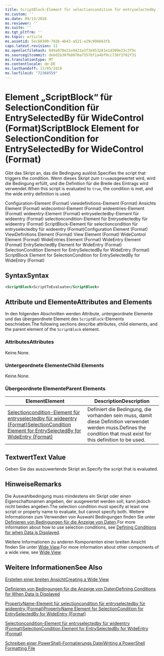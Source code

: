 ```yaml
---
title: ScriptBlock-Element für selectioncondition für entryselectedby für widecontrol (Format) | Microsoft-Dokumentation
ms.custom: ''
ms.date: 09/13/2016
ms.reviewer: ''
ms.suite: ''
ms.tgt_pltfrm: ''
ms.topic: article
ms.assetid: 5ec68309-7826-4643-a521-e29c996663fb
caps.latest.revision: 11
ms.openlocfilehash: 649a978e21e9421a3f3e953261e1d309e23c3f9c
ms.sourcegitcommit: debd2b38fb8070a7357bf1a4bf9cc736f3702f31
ms.translationtype: MT
ms.contentlocale: de-DE
ms.lasthandoff: 12/05/2019
ms.locfileid: "72368559"
---
```

# <a name="scriptblock-element-for-selectioncondition-for-entryselectedby-for-widecontrol-format"></a><span data-ttu-id="703fa-102">Element „ScriptBlock“ für SelectionCondition für EntrySelectedBy für WideControl (Format)</span><span class="sxs-lookup"><span data-stu-id="703fa-102">ScriptBlock Element for SelectionCondition for EntrySelectedBy for WideControl (Format)</span></span>

<span data-ttu-id="703fa-103">Gibt das Skript an, das die Bedingung auslöst.</span><span class="sxs-lookup"><span data-stu-id="703fa-103">Specifies the script that triggers the condition.</span></span> <span data-ttu-id="703fa-104">Wenn dieses Skript zum `true`ausgewertet wird, wird die Bedingung erfüllt, und die Definition für die Breite des Eintrags wird verwendet.</span><span class="sxs-lookup"><span data-stu-id="703fa-104">When this script is evaluated to `true`, the condition is met, and the wide entry definition is used.</span></span>

<span data-ttu-id="703fa-105">Configuration-Element (Format) viewdefinitions-Element (Format) Ansichts Element (Format) widecontrol-Element (Format) wideentries-Element (Format) wideentry-Element (Format) entryselectedby-Element für wideentry (Format) selectioncondition-Element für Entryselectedby für wideentry (Format) ScriptBlock-Element für selectioncondition für entryselectedby für wideentry (Format)</span><span class="sxs-lookup"><span data-stu-id="703fa-105">Configuration Element (Format) ViewDefinitions Element (Format) View Element (Format) WideControl Element (Format) WideEntries Element (Format) WideEntry Element (Format) EntrySelectedBy Element for WideEntry (Format) SelectionCondition Element for EntrySelectedBy for WideEntry (Format) ScriptBlock Element for SelectionCondition for EntrySelectedBy for WideEntry (Format)</span></span>

## <a name="syntax"></a><span data-ttu-id="703fa-106">Syntax</span><span class="sxs-lookup"><span data-stu-id="703fa-106">Syntax</span></span>

```xml
<ScriptBlock>ScriptToEvaluate</ScriptBlock>
```

## <a name="attributes-and-elements"></a><span data-ttu-id="703fa-107">Attribute und Elemente</span><span class="sxs-lookup"><span data-stu-id="703fa-107">Attributes and Elements</span></span>

<span data-ttu-id="703fa-108">In den folgenden Abschnitten werden Attribute, untergeordnete Elemente und das übergeordnete Element des `ScriptBlock`-Elements beschrieben.</span><span class="sxs-lookup"><span data-stu-id="703fa-108">The following sections describe attributes, child elements, and the parent element of the `ScriptBlock` element.</span></span>

### <a name="attributes"></a><span data-ttu-id="703fa-109">Attributes</span><span class="sxs-lookup"><span data-stu-id="703fa-109">Attributes</span></span>

<span data-ttu-id="703fa-110">Keine.</span><span class="sxs-lookup"><span data-stu-id="703fa-110">None.</span></span>

### <a name="child-elements"></a><span data-ttu-id="703fa-111">Untergeordnete Elemente</span><span class="sxs-lookup"><span data-stu-id="703fa-111">Child Elements</span></span>

<span data-ttu-id="703fa-112">Keine.</span><span class="sxs-lookup"><span data-stu-id="703fa-112">None.</span></span>

### <a name="parent-elements"></a><span data-ttu-id="703fa-113">Übergeordnete Elemente</span><span class="sxs-lookup"><span data-stu-id="703fa-113">Parent Elements</span></span>

|<span data-ttu-id="703fa-114">Element</span><span class="sxs-lookup"><span data-stu-id="703fa-114">Element</span></span>|<span data-ttu-id="703fa-115">Description</span><span class="sxs-lookup"><span data-stu-id="703fa-115">Description</span></span>|
|-------------|-----------------|
|[<span data-ttu-id="703fa-116">Selectioncondition-Element für entryselectedby für wideentry (Format)</span><span class="sxs-lookup"><span data-stu-id="703fa-116">SelectionCondition Element for EntrySelectedBy for WideEntry (Format)</span></span>](./selectioncondition-element-for-entryselectedby-for-widecontrol-format.md)|<span data-ttu-id="703fa-117">Definiert die Bedingung, die vorhanden sein muss, damit diese Definition verwendet werden muss.</span><span class="sxs-lookup"><span data-stu-id="703fa-117">Defines the condition that must exist for this definition to be used.</span></span>|

## <a name="text-value"></a><span data-ttu-id="703fa-118">Textwert</span><span class="sxs-lookup"><span data-stu-id="703fa-118">Text Value</span></span>

<span data-ttu-id="703fa-119">Geben Sie das auszuwertende Skript an.</span><span class="sxs-lookup"><span data-stu-id="703fa-119">Specify the script that is evaluated.</span></span>

## <a name="remarks"></a><span data-ttu-id="703fa-120">Hinweise</span><span class="sxs-lookup"><span data-stu-id="703fa-120">Remarks</span></span>

<span data-ttu-id="703fa-121">Die Auswahlbedingung muss mindestens ein Skript oder einen Eigenschaftsnamen angeben, der ausgewertet werden soll, kann jedoch nicht beides angeben.</span><span class="sxs-lookup"><span data-stu-id="703fa-121">The selection condition must specify at least one script or property name to evaluate, but cannot specify both.</span></span> <span data-ttu-id="703fa-122">Weitere Informationen zum Verwenden von Auswahl Bedingungen finden Sie unter [Definieren von Bedingungen für die Anzeige von Daten](./defining-conditions-for-displaying-data.md).</span><span class="sxs-lookup"><span data-stu-id="703fa-122">For more information about how to use selection conditions, see [Defining Conditions for when Data is Displayed](./defining-conditions-for-displaying-data.md).</span></span>

<span data-ttu-id="703fa-123">Weitere Informationen zu anderen Komponenten einer breiten Ansicht finden Sie unter [Wide View](./creating-a-wide-view.md).</span><span class="sxs-lookup"><span data-stu-id="703fa-123">For more information about other components of a wide view, see [Wide View](./creating-a-wide-view.md).</span></span>

## <a name="see-also"></a><span data-ttu-id="703fa-124">Weitere Informationen</span><span class="sxs-lookup"><span data-stu-id="703fa-124">See Also</span></span>

[<span data-ttu-id="703fa-125">Erstellen einer breiten Ansicht</span><span class="sxs-lookup"><span data-stu-id="703fa-125">Creating a Wide View</span></span>](./creating-a-wide-view.md)

[<span data-ttu-id="703fa-126">Definieren von Bedingungen für die Anzeige von Daten</span><span class="sxs-lookup"><span data-stu-id="703fa-126">Defining Conditions for When Data Is Displayed</span></span>](./defining-conditions-for-displaying-data.md)

[<span data-ttu-id="703fa-127">PropertyName-Element für selectioncondition für entryselectedby für wideentry (Format)</span><span class="sxs-lookup"><span data-stu-id="703fa-127">PropertyName Element for SelectionCondition for EntrySelectedBy for WideEntry (Format)</span></span>](./propertyname-element-for-selectioncondition-for-entryselectedby-for-wideentry-format.md)

[<span data-ttu-id="703fa-128">Selectioncondition-Element für entryselectedby für wideentry (Format)</span><span class="sxs-lookup"><span data-stu-id="703fa-128">SelectionCondition Element for EntrySelectedBy for WideEntry (Format)</span></span>](./selectioncondition-element-for-entryselectedby-for-widecontrol-format.md)

[<span data-ttu-id="703fa-129">Schreiben einer PowerShell-Formatierungs Datei</span><span class="sxs-lookup"><span data-stu-id="703fa-129">Writing a PowerShell Formatting File</span></span>](./writing-a-powershell-formatting-file.md)
